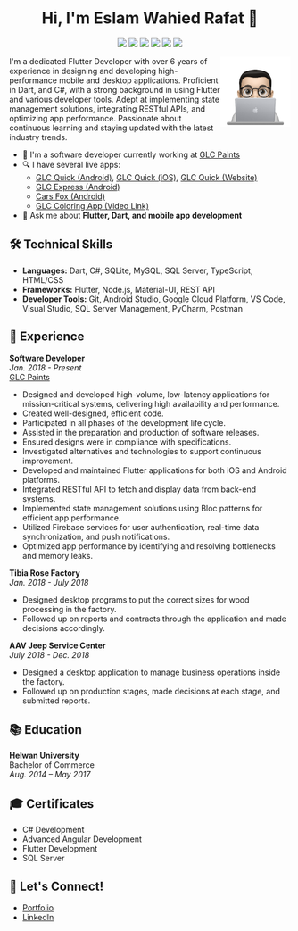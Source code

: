 <h1 align="center">Hi, I'm Eslam Wahied Rafat 👋</h1>
<p align="center">
    <a href="https://twitter.com/your_twitter_handle"><img src="https://img.shields.io/badge/twitter-%231FA1F1?style=flat&logo=twitter&logoColor=white"/></a>
    <a href="https://www.linkedin.com/in/islam-wheed-2544821b1/"><img src="https://img.shields.io/badge/linkedin-%230177B5?style=flat&logo=linkedin&logoColor=white"/></a>
    <a href="https://www.youtube.com/c/your_channel"><img src="https://img.shields.io/badge/youtube-%23FF0000?style=flat&logo=youtube&logoColor=white"/></a>
    <a href="https://www.instagram.com/your_instagram_handle"><img src="https://img.shields.io/badge/instagram-%23E4415F?style=flat&logo=instagram&logoColor=white"/></a>
    <a href="tel:+201151816423"><img src="https://img.shields.io/badge/mobile-%23000000?style=flat&logo=phone&logoColor=white"/></a>
    <a href="https://wa.me/+201151816423"><img src="https://img.shields.io/badge/whatsapp-%2325D366?style=flat&logo=whatsapp&logoColor=white"/></a>
</p>

<img src="profile-img.png" align="right" width="25%"/>

I'm a dedicated Flutter Developer with over 6 years of experience in designing and developing high-performance mobile and desktop applications. Proficient in Dart, and C#, with a strong background in using Flutter and various developer tools. Adept at implementing state management solutions, integrating RESTful APIs, and optimizing app performance. Passionate about continuous learning and staying updated with the latest industry trends.

- 🔭 I'm a software developer currently working at [GLC Paints](https://www.glcpaints.com/)
- 🔍 I have several live apps: 
  - [GLC Quick (Android)](https://play.google.com/store/apps/details?id=com.glcpaints.glcpaintshrweb), [GLC Quick (iOS)](https://apps.apple.com/us/app/glc-quick-2/id1668532261), [GLC Quick (Website)](https://my.glcpaints.com/)
  - [GLC Express (Android)](https://play.google.com/store/apps/details?id=com.ahmedabdelghafar.express)
  - [Cars Fox (Android)](https://play.google.com/store/apps/details?id=com.FutureTechnology.CarsFox)
  - [GLC Coloring App (Video Link)](https://drive.google.com/file/d/1BEQsOqIIRvHiRBFbtLWZfGl76gzPwklz/view?usp=sharing)
- 💬 Ask me about **Flutter, Dart, and mobile app development**

## 🛠 Technical Skills
- **Languages:** Dart, C#, SQLite, MySQL, SQL Server, TypeScript, HTML/CSS
- **Frameworks:** Flutter, Node.js, Material-UI, REST API
- **Developer Tools:** Git, Android Studio, Google Cloud Platform, VS Code, Visual Studio, SQL Server Management, PyCharm, Postman

## 💼 Experience
**Software Developer**  
*Jan. 2018 - Present*  
[GLC Paints](https://my.glcpaints.com/)
- Designed and developed high-volume, low-latency applications for mission-critical systems, delivering high availability and performance.
- Created well-designed, efficient code.
- Participated in all phases of the development life cycle.
- Assisted in the preparation and production of software releases.
- Ensured designs were in compliance with specifications.
- Investigated alternatives and technologies to support continuous improvement.
- Developed and maintained Flutter applications for both iOS and Android platforms.
- Integrated RESTful API to fetch and display data from back-end systems.
- Implemented state management solutions using Bloc patterns for efficient app performance.
- Utilized Firebase services for user authentication, real-time data synchronization, and push notifications.
- Optimized app performance by identifying and resolving bottlenecks and memory leaks.

**Tibia Rose Factory**  
*Jan. 2018 - July 2018*
- Designed desktop programs to put the correct sizes for wood processing in the factory.
- Followed up on reports and contracts through the application and made decisions accordingly.

**AAV Jeep Service Center**  
*July 2018 - Dec. 2018*
- Designed a desktop application to manage business operations inside the factory.
- Followed up on production stages, made decisions at each stage, and submitted reports.

## 📚 Education
**Helwan University**  
Bachelor of Commerce  
*Aug. 2014 – May 2017*

## 🎓 Certificates
- C# Development
- Advanced Angular Development
- Flutter Development
- SQL Server

## 🤝 Let's Connect!
- [Portfolio](https://islamwahiedwork.github.io/)
- [LinkedIn](https://www.linkedin.com/in/islam-wheed-2544821b1/)
 

